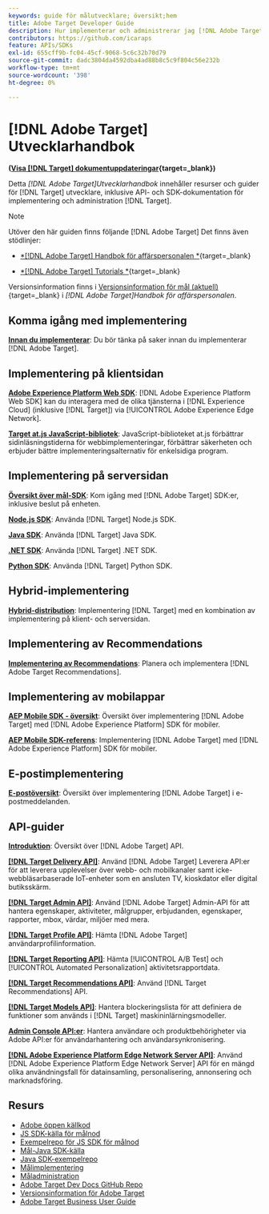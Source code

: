 ```yaml
---
keywords: guide för målutvecklare; översikt;hem
title: Adobe Target Developer Guide
description: Hur implementerar och administrerar jag [!DNL Adobe Target] och arbeta med API:er och SDK:er?
contributors: https://github.com/icaraps
feature: APIs/SDKs
exl-id: 655cff9b-fc04-45cf-9068-5c6c32b70d79
source-git-commit: dadc3804da4592dba4ad88b8c5c9f804c56e232b
workflow-type: tm+mt
source-wordcount: '398'
ht-degree: 0%

---
```


# [!DNL Adobe Target] Utvecklarhandbok

**([Visa [!DNL Target] dokumentuppdateringar](https://experienceleague.adobe.com/docs/target/using/release-notes/doc-change.html){target=_blank})**

Detta *[!DNL Adobe Target]Utvecklarhandbok* innehåller resurser och guider för [!DNL Target] utvecklare, inklusive API- och SDK-dokumentation för implementering och administration [!DNL Target].

>[!NOTE]
>
>Utöver den här guiden finns följande [!DNL Adobe Target] Det finns även stödlinjer:
>
>* [*[!DNL Adobe Target] Handbok för affärspersonalen *](https://experienceleague.adobe.com/docs/target/using/target-home.html){target=_blank}
>
>* [*[!DNL Adobe Target] Tutorials *](https://experienceleague.adobe.com/docs/target-learn/tutorials/overview.html){target=_blank}
>
>Versionsinformation finns i [Versionsinformation för mål (aktuell)](https://experienceleague.adobe.com/docs/target/using/release-notes/release-notes.html){target=_blank} i *[!DNL Adobe Target]Handbok för affärspersonalen*.

## Komma igång med implementering

**[Innan du implementerar](/help/dev/before-implement/considerations-before-you-implement-target.md)**: Du bör tänka på saker innan du implementerar [!DNL Adobe Target].

## Implementering på klientsidan

[**Adobe Experience Platform Web SDK**](/help/dev/implement/client-side/aep-web-sdk.md): [!DNL Adobe Experience Platform Web SDK] kan du interagera med de olika tjänsterna i [!DNL Experience Cloud] (inklusive [!DNL Target]) via [!UICONTROL Adobe Experience Edge Network].

[**Target at.js JavaScript-bibliotek**](/help/dev/implement/client-side/overview.md): JavaScript-biblioteket at.js förbättrar sidinläsningstiderna för webbimplementeringar, förbättrar säkerheten och erbjuder bättre implementeringsalternativ för enkelsidiga program.

## Implementering på serversidan

[**Översikt över mål-SDK**](implement/server-side/server-side-overview.md): Kom igång med [!DNL Adobe Target] SDK:er, inklusive beslut på enheten.

[**Node.js SDK**](implement/server-side/node-js/overview.md): Använda [!DNL Target] Node.js SDK.

[**Java SDK**](implement/server-side/java/overview.md): Använda [!DNL Target] Java SDK.

[**.NET SDK**](implement/server-side/net/overview.md): Använda [!DNL Target] .NET SDK.

[**Python SDK**](implement/server-side/python/overview.md): Använda [!DNL Target] Python SDK.

## Hybrid-implementering

[**Hybrid-distribution**](implement/hybrid/hybrid-overview.md): Implementering [!DNL Target] med en kombination av implementering på klient- och serversidan.

## Implementering av Recommendations

[**Implementering av Recommendations**](implement/recommendations/recommendations.md): Planera och implementera [!DNL Adobe Target Recommendations].

## Implementering av mobilappar

[**AEP Mobile SDK - översikt**](implement/mobile/overview.md): Översikt över implementering [!DNL Adobe Target] med [!DNL Adobe Experience Platform] SDK för mobiler.

[**AEP Mobile SDK-referens**](https://developer.adobe.com/client-sdks/documentation/): Implementering [!DNL Adobe Target] med [!DNL Adobe Experience Platform] SDK för mobiler.

## E-postimplementering

[**E-postöversikt**](implement/email/overview.md): Översikt över implementering [!DNL Adobe Target] i e-postmeddelanden.

## API-guider

[**Introduktion**](before-administer/target-api-overview.md): Översikt över [!DNL Adobe Target] API.

[**[!DNL Target Delivery API]**](/help/dev/implement/delivery-api/overview.md): Använd [!DNL Adobe Target] Leverera API:er för att leverera upplevelser över webb- och mobilkanaler samt icke-webbläsarbaserade IoT-enheter som en ansluten TV, kioskdator eller digital butiksskärm.

[**[!DNL Target Admin API]**](administer/admin-api/admin-api-overview-new.md): Använd [!DNL Adobe Target] Admin-API för att hantera egenskaper, aktiviteter, målgrupper, erbjudanden, egenskaper, rapporter, mbox, värdar, miljöer med mera.

[**[!DNL Target Profile API]**](/help/dev/administer/profile-api/profiles-api.md): Hämta [!DNL Adobe Target] användarprofilinformation.

[**[!DNL Target Reporting API]**](https://developer.adobe.com/target/administer/admin-api/#tag/Reports): Hämta [!UICONTROL A/B Test] och [!UICONTROL Automated Personalization] aktivitetsrapportdata.

[**[!DNL Target Recommendations API]**](https://developer.adobe.com/target/administer/recommendations-api/): Använd [!DNL Target Recommendations] API.

[**[!DNL Target Models API]**](administer/models-api/models-api-overview.md): Hantera blockeringslista för att definiera de funktioner som används i [!DNL Target] maskininlärningsmodeller.

[**Admin Console API:er**](https://developer.adobe.com/umapi/): Hantera användare och produktbehörigheter via Adobe API:er för användarhantering och användarsynkronisering.

[**[!DNL Adobe Experience Platform Edge Network Server API]**](https://experienceleague.adobe.com/docs/experience-platform/edge-network-server-api/overview.html): Använd [!DNL Adobe Experience Platform Edge Network Server] API för en mängd olika användningsfall för datainsamling, personalisering, annonsering och marknadsföring.

## Resurs

* [Adobe öppen källkod](https://github.com/adobe)
* [JS SDK-källa för målnod](https://github.com/adobe/target-nodejs-sdk)
* [Exempelrepo för JS SDK för målnod](https://github.com/adobe/target-nodejs-sdk-samples)
* [Mål-Java SDK-källa](https://github.com/adobe/target-java-sdk)
* [Java SDK-exempelrepo](https://github.com/adobe/target-java-sdk-samples)
* [Målimplementering](./before-implement/prepare-to-implement-target.md)
* [Måladministration](./before-administer/target-api-overview.md)
* [Adobe Target Dev Docs GitHub Repo](https://github.com/AdobeDocs/target-developers)
* [Versionsinformation för Adobe Target](https://experienceleague.adobe.com/docs/target/using/release-notes/release-notes.html)
* [Adobe Target Business User Guide](https://experienceleague.adobe.com/docs/target/using/target-home.html)

